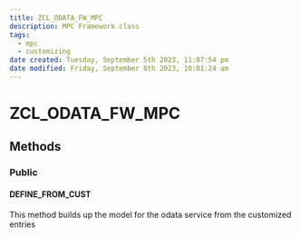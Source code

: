 ```yaml
---
title: ZCL_ODATA_FW_MPC
description: MPC Framework class
tags:
  - mpc
  - customizing
date created: Tuesday, September 5th 2023, 11:07:54 pm
date modified: Friday, September 8th 2023, 10:01:24 am
---
```

# ZCL_ODATA_FW_MPC


## Methods

### Public

#### DEFINE_FROM_CUST

This method builds up the model for the odata service from the customized entries

